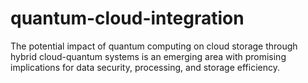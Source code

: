 # quantum-cloud-integration
The potential impact of quantum computing on cloud storage through hybrid cloud-quantum systems is an emerging area with promising implications for data security, processing, and storage efficiency.
